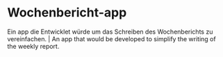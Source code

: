 # Wochenbericht-app
Ein app die Entwicklet würde um das Schreiben des Wochenberichts zu vereinfachen. | An app that would be developed to simplify the writing of the weekly report.
